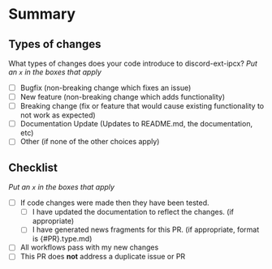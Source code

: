 # Summary

<!-- What is this pull request for? Does it fix any issues? -->

## Types of changes

What types of changes does your code introduce to discord-ext-ipcx?
_Put an `x` in the boxes that apply_

- [ ] Bugfix (non-breaking change which fixes an issue)
- [ ] New feature (non-breaking change which adds functionality)
- [ ] Breaking change (fix or feature that would cause existing functionality to not work as expected)
- [ ] Documentation Update (Updates to README.md, the documentation, etc)
- [ ] Other (if none of the other choices apply)

## Checklist

<!-- Put an x inside [ ] to check it, like so: [x] -->

_Put an `x` in the boxes that apply_

- [ ] If code changes were made then they have been tested.
  - [ ] I have updated the documentation to reflect the changes. (if appropriate)
  - [ ] I have generated news fragments for this PR. (if appropriate, format is {#PR}.type.md)
- [ ] All workflows pass with my new changes
- [ ] This PR does **not** address a duplicate issue or PR
